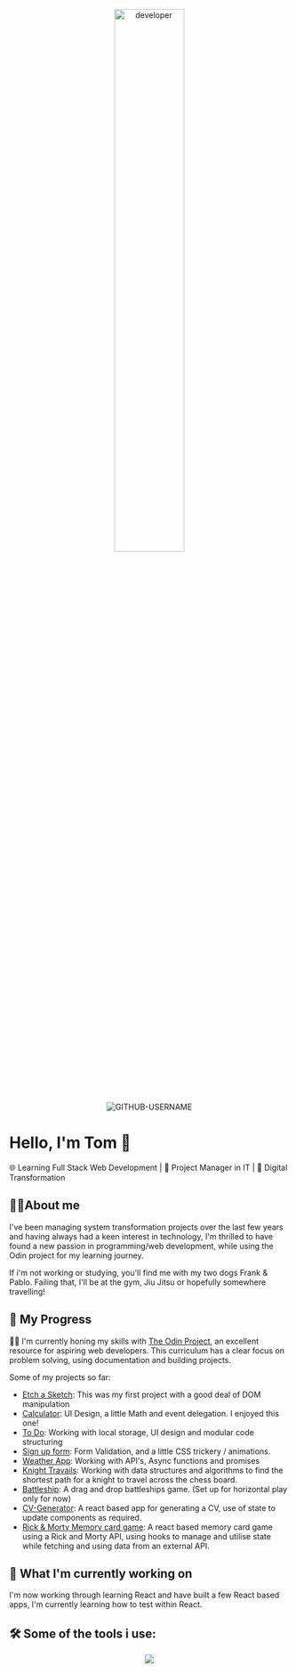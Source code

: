 <div align="center">
  
<img src="https://github.com/TomJS14/TomJS14/assets/133436558/0d9e2351-3041-4485-aa9c-19b888a1bf32" alt="developer" width="50%" style="border-radius: 10px" />
  
</div>

<p align="center"> <img src="https://komarev.com/ghpvc/?username=TomJS14&label=Profile%20views&color=24ab77&style=flat" alt="GITHUB-USERNAME" /> </p>

#  Hello, I'm Tom 👋

🌐 Learning Full Stack Web Development | 🚀 Project Manager in IT | 🌟 Digital Transformation



## 👨‍💻About me

I've been managing system transformation projects over the last few years and having always had a keen interest in technology, I'm thrilled to have found a new passion in programming/web development, while using the Odin project for my learning journey.

If i'm not working or studying, you'll find me with my two dogs Frank & Pablo. Failing that, I'll be at the gym, Jiu Jitsu or hopefully somewhere travelling!



## 🚀 My Progress

👨‍💻 I'm currently honing my skills with [The Odin Project](https://www.theodinproject.com/), an excellent resource for aspiring web developers. This curriculum has a clear focus on problem solving, using documentation and building projects.

Some of my projects so far: 

- [Etch a Sketch](https://tomjs14.github.io/etch-a-sketch):  This was my first project with a good deal of DOM manipulation
- [Calculator](https://tomjs14.github.io/calculator): UI Design, a little Math and event delegation. I enjoyed this one!
- [To Do](https://tomjs14.github.io/to-do/): Working with local storage, UI design and modular code structuring
- [Sign up form](https://tomjs14.github.io/sign-up-form/): Form Validation, and a little CSS trickery / animations.
- [Weather App](https://tomjs14.github.io/weather-app/): Working with API's, Async functions and promises
- [Knight Travails](https://github.com/TomJS14/knight-travails): Working with data structures and algorithms to find the shortest path for a knight to travel across the chess board.
- [Battleship](https://tomjs14.github.io/battleships/): A drag and drop battleships game. (Set up for horizontal play only for now)
- [CV-Generator](https://toms-cv-generator.netlify.app/): A react based app for generating a CV, use of state to update components as required.
- [Rick & Morty Memory card game](https://memorycard-rick.netlify.app/): A react based memory card game using a Rick and Morty API, using hooks to manage and utilise state while fetching and using data from an external API.

  

## 🌱 What I'm currently working on

I'm now working through learning React and have built a few React based apps, I'm currently learning how to test within React.



## 🛠️ Some of the tools i use: 

<p align="center">
  <a href="https://skillicons.dev">
    <img src="https://skillicons.dev/icons?i=js,html,css,webpack,jest,vscode,github" />
  </a>
</p>




<!---
TomJS14/TomJS14 is a ✨ special ✨ repository because its `README.md` (this file) appears on your GitHub profile.
You can click the Preview link to take a look at your changes.
--->

